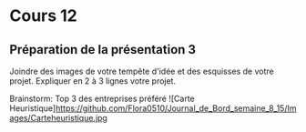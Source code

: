 # Cours 12
## Préparation de la présentation 3 
Joindre des images de votre tempête d'idée et des esquisses de votre projet. Expliquer en 2 à 3 lignes votre projet. 

Brainstorm:
Top 3 des entreprises préféré
![Carte Heuristique]https://github.com/Flora0510/Journal_de_Bord_semaine_8_15/Images/Carteheuristique.jpg
